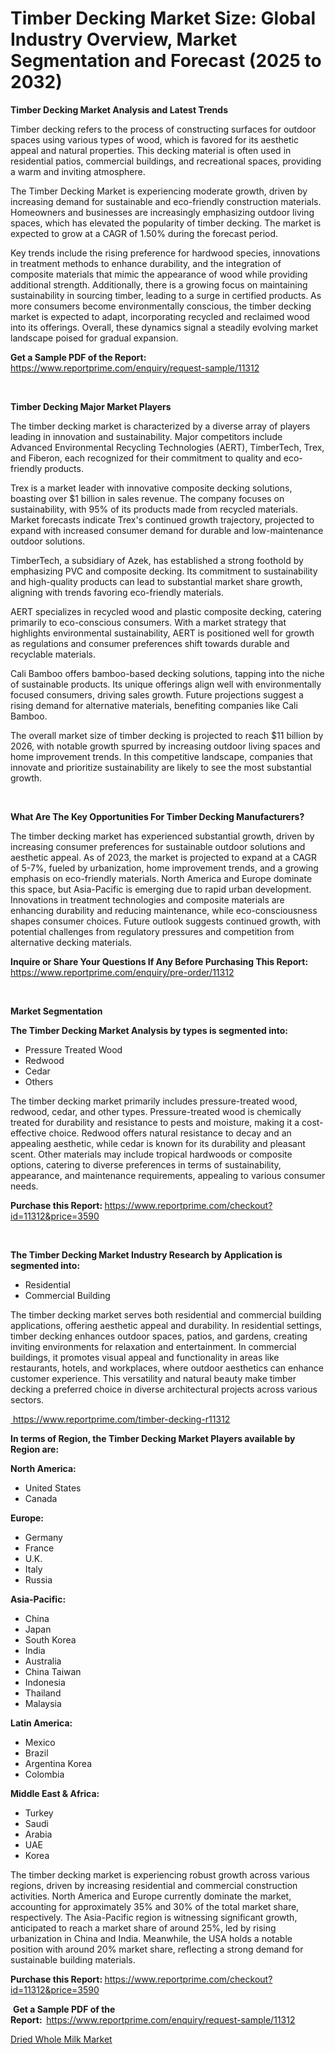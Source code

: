 <p><h1>Timber Decking Market Size: Global Industry Overview, Market Segmentation and Forecast (2025 to 2032)</h1></p><p><strong>Timber Decking Market Analysis and Latest Trends</strong></p>
<p><p>Timber decking refers to the process of constructing surfaces for outdoor spaces using various types of wood, which is favored for its aesthetic appeal and natural properties. This decking material is often used in residential patios, commercial buildings, and recreational spaces, providing a warm and inviting atmosphere.</p><p>The Timber Decking Market is experiencing moderate growth, driven by increasing demand for sustainable and eco-friendly construction materials. Homeowners and businesses are increasingly emphasizing outdoor living spaces, which has elevated the popularity of timber decking. The market is expected to grow at a CAGR of 1.50% during the forecast period. </p><p>Key trends include the rising preference for hardwood species, innovations in treatment methods to enhance durability, and the integration of composite materials that mimic the appearance of wood while providing additional strength. Additionally, there is a growing focus on maintaining sustainability in sourcing timber, leading to a surge in certified products. As more consumers become environmentally conscious, the timber decking market is expected to adapt, incorporating recycled and reclaimed wood into its offerings. Overall, these dynamics signal a steadily evolving market landscape poised for gradual expansion.</p></p>
<p><strong>Get a Sample PDF of the Report:&nbsp;</strong> <a href="https://www.reportprime.com/enquiry/request-sample/11312?utm_campaign=2319&utm_medium=2&utm_source=Github&utm_content=ia&utm_term=20032025&utm_id=timber-decking">https://www.reportprime.com/enquiry/request-sample/11312</a></p>
<p>&nbsp;</p>
<p><strong>Timber Decking Major Market Players</strong></p>
<p><p>The timber decking market is characterized by a diverse array of players leading in innovation and sustainability. Major competitors include Advanced Environmental Recycling Technologies (AERT), TimberTech, Trex, and Fiberon, each recognized for their commitment to quality and eco-friendly products.</p><p>Trex is a market leader with innovative composite decking solutions, boasting over $1 billion in sales revenue. The company focuses on sustainability, with 95% of its products made from recycled materials. Market forecasts indicate Trex's continued growth trajectory, projected to expand with increased consumer demand for durable and low-maintenance outdoor solutions.</p><p>TimberTech, a subsidiary of Azek, has established a strong foothold by emphasizing PVC and composite decking. Its commitment to sustainability and high-quality products can lead to substantial market share growth, aligning with trends favoring eco-friendly materials.</p><p>AERT specializes in recycled wood and plastic composite decking, catering primarily to eco-conscious consumers. With a market strategy that highlights environmental sustainability, AERT is positioned well for growth as regulations and consumer preferences shift towards durable and recyclable materials.</p><p>Cali Bamboo offers bamboo-based decking solutions, tapping into the niche of sustainable products. Its unique offerings align well with environmentally focused consumers, driving sales growth. Future projections suggest a rising demand for alternative materials, benefiting companies like Cali Bamboo.</p><p>The overall market size of timber decking is projected to reach $11 billion by 2026, with notable growth spurred by increasing outdoor living spaces and home improvement trends. In this competitive landscape, companies that innovate and prioritize sustainability are likely to see the most substantial growth.</p></p>
<p>&nbsp;</p>
<p><strong>What Are The Key Opportunities For Timber Decking Manufacturers?</strong></p>
<p><p>The timber decking market has experienced substantial growth, driven by increasing consumer preferences for sustainable outdoor solutions and aesthetic appeal. As of 2023, the market is projected to expand at a CAGR of 5-7%, fueled by urbanization, home improvement trends, and a growing emphasis on eco-friendly materials. North America and Europe dominate this space, but Asia-Pacific is emerging due to rapid urban development. Innovations in treatment technologies and composite materials are enhancing durability and reducing maintenance, while eco-consciousness shapes consumer choices. Future outlook suggests continued growth, with potential challenges from regulatory pressures and competition from alternative decking materials.</p></p>
<p><strong>Inquire or Share Your Questions If Any Before Purchasing This Report:</strong> <a href="https://www.reportprime.com/enquiry/pre-order/11312?utm_campaign=2319&utm_medium=2&utm_source=Github&utm_content=ia&utm_term=20032025&utm_id=timber-decking">https://www.reportprime.com/enquiry/pre-order/11312</a></p>
<p>&nbsp;</p>
<p><strong>Market Segmentation</strong></p>
<p><strong>The Timber Decking Market Analysis by types is segmented into:</strong></p>
<p><ul><li>Pressure Treated Wood</li><li>Redwood</li><li>Cedar</li><li>Others</li></ul></p>
<p><p>The timber decking market primarily includes pressure-treated wood, redwood, cedar, and other types. Pressure-treated wood is chemically treated for durability and resistance to pests and moisture, making it a cost-effective choice. Redwood offers natural resistance to decay and an appealing aesthetic, while cedar is known for its durability and pleasant scent. Other materials may include tropical hardwoods or composite options, catering to diverse preferences in terms of sustainability, appearance, and maintenance requirements, appealing to various consumer needs.</p></p>
<p><strong>Purchase this Report:&nbsp;</strong><a href="https://www.reportprime.com/checkout?id=11312&price=3590&utm_campaign=2319&utm_medium=2&utm_source=Github&utm_content=ia&utm_term=20032025&utm_id=timber-decking">https://www.reportprime.com/checkout?id=11312&price=3590</a></p>
<p>&nbsp;</p>
<p><strong>The Timber Decking Market Industry Research by Application is segmented into:</strong></p>
<p><ul><li>Residential</li><li>Commercial Building</li></ul></p>
<p><p>The timber decking market serves both residential and commercial building applications, offering aesthetic appeal and durability. In residential settings, timber decking enhances outdoor spaces, patios, and gardens, creating inviting environments for relaxation and entertainment. In commercial buildings, it promotes visual appeal and functionality in areas like restaurants, hotels, and workplaces, where outdoor aesthetics can enhance customer experience. This versatility and natural beauty make timber decking a preferred choice in diverse architectural projects across various sectors.</p></p>
<p><a href="https://www.reportprime.com/timber-decking-r11312?utm_campaign=2319&utm_medium=2&utm_source=Github&utm_content=ia&utm_term=20032025&utm_id=timber-decking">&nbsp;https://www.reportprime.com/timber-decking-r11312</a></p>
<p><strong>In terms of Region, the Timber Decking Market Players available by Region are:</strong></p>
<p>
    <p> <strong> North America: </strong>
        <ul>
            <li>United States</li>
            <li>Canada</li>
        </ul>
        </p> 
    <p> <strong> Europe: </strong>
        <ul>
            <li>Germany</li>
            <li>France</li>
            <li>U.K.</li>
            <li>Italy</li>
            <li>Russia</li>
        </ul>
        </p> 
    <p> <strong> Asia-Pacific: </strong>
        <ul>
            <li>China</li>
            <li>Japan</li>
            <li>South Korea</li>
            <li>India</li>
            <li>Australia</li>
            <li>China Taiwan</li>
            <li>Indonesia</li>
            <li>Thailand</li>
            <li>Malaysia</li>
        </ul>
        </p> 
    <p> <strong> Latin America: </strong>
        <ul>
            <li>Mexico</li>
            <li>Brazil</li>
            <li>Argentina Korea</li>
            <li>Colombia</li>
        </ul>
        </p> 
    <p> <strong> Middle East & Africa: </strong>
        <ul>
            <li>Turkey</li>
            <li>Saudi</li>
            <li>Arabia</li>
            <li>UAE</li>
            <li>Korea</li>
        </ul>
    </p>
    </p>
<p><p>The timber decking market is experiencing robust growth across various regions, driven by increasing residential and commercial construction activities. North America and Europe currently dominate the market, accounting for approximately 35% and 30% of the total market share, respectively. The Asia-Pacific region is witnessing significant growth, anticipated to reach a market share of around 25%, led by rising urbanization in China and India. Meanwhile, the USA holds a notable position with around 20% market share, reflecting a strong demand for sustainable building materials.</p></p>
<p><strong>Purchase this Report: </strong><a href="https://www.reportprime.com/checkout?id=11312&price=3590&utm_campaign=2319&utm_medium=2&utm_source=Github&utm_content=ia&utm_term=20032025&utm_id=timber-decking">https://www.reportprime.com/checkout?id=11312&price=3590</a></p>
<p>&nbsp;<strong>Get a Sample PDF of the Report:&nbsp;&nbsp;</strong><a href="https://www.reportprime.com/enquiry/request-sample/11312?utm_campaign=2319&utm_medium=2&utm_source=Github&utm_content=ia&utm_term=20032025&utm_id=timber-decking">https://www.reportprime.com/enquiry/request-sample/11312</a></p>
<p><strong></strong></p>
<p><p><a href="https://github.com/tambraunrue691969/Market-Research-Report-List-1/blob/main/dried-whole-milk-market.md?utm_campaign=2319&utm_medium=2&utm_source=Github&utm_content=ia&utm_term=20032025&utm_id=timber-decking">Dried Whole Milk Market</a></p></p>